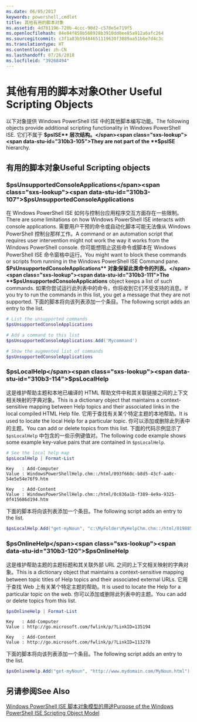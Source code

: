 ```yaml
---
ms.date: 06/05/2017
keywords: powershell,cmdlet
title: 其他有用的脚本对象
ms.assetid: 4d781196-720b-4ccc-90d2-c570e5e719f5
ms.openlocfilehash: 04e94f858b568928b3910dd0ee85a912a6afc264
ms.sourcegitcommit: c3f1a83b59484651119630f3089aa51b6e7d4c3c
ms.translationtype: HT
ms.contentlocale: zh-CN
ms.lasthandoff: 07/26/2018
ms.locfileid: "39268494"
---
```

# <a name="other-useful-scripting-objects"></a><span data-ttu-id="310b3-103">其他有用的脚本对象</span><span class="sxs-lookup"><span data-stu-id="310b3-103">Other Useful Scripting Objects</span></span>

<span data-ttu-id="310b3-104">以下对象提供 Windows PowerShell ISE 中的其他脚本编写功能。</span><span class="sxs-lookup"><span data-stu-id="310b3-104">The following objects provide additional scripting functionality in Windows PowerShell ISE.</span></span> <span data-ttu-id="310b3-105">它们不属于 **$psISE** 层次结构。</span><span class="sxs-lookup"><span data-stu-id="310b3-105">They are not part of the **$psISE** hierarchy.</span></span>

## <a name="useful-scripting-objects"></a><span data-ttu-id="310b3-106">有用的脚本对象</span><span class="sxs-lookup"><span data-stu-id="310b3-106">Useful Scripting objects</span></span>

### <a name="psunsupportedconsoleapplications"></a><span data-ttu-id="310b3-107">$psUnsupportedConsoleApplications</span><span class="sxs-lookup"><span data-stu-id="310b3-107">$psUnsupportedConsoleApplications</span></span>

<span data-ttu-id="310b3-108">在 Windows PowerShell ISE 如何与控制台应用程序交互方面存在一些限制。</span><span class="sxs-lookup"><span data-stu-id="310b3-108">There are some limitations on how Windows PowerShell ISE interacts with console applications.</span></span> <span data-ttu-id="310b3-109">需要用户干预的命令或自动化脚本可能无法像从 Windows PowerShell 控制台那样工作。</span><span class="sxs-lookup"><span data-stu-id="310b3-109">A command or an automation script that requires user intervention might not work the way it works from the Windows PowerShell console.</span></span> <span data-ttu-id="310b3-110">你可能想阻止这些命令或脚本在 Windows PowerShell ISE 命令窗格中运行。</span><span class="sxs-lookup"><span data-stu-id="310b3-110">You might want to block these commands or scripts from running in the Windows PowerShell ISE Command pane.</span></span> <span data-ttu-id="310b3-111">**$PsUnsupportedConsoleApplications** 对象保留此类命令的列表。</span><span class="sxs-lookup"><span data-stu-id="310b3-111">The **$psUnsupportedConsoleApplications** object keeps a list of such commands.</span></span> <span data-ttu-id="310b3-112">如果你尝试运行此列表中的命令，你将收到它们不受支持的消息。</span><span class="sxs-lookup"><span data-stu-id="310b3-112">If you try to run the commands in this list, you get a message that they are not supported.</span></span> <span data-ttu-id="310b3-113">下面的脚本将向该列表添加一个条目。</span><span class="sxs-lookup"><span data-stu-id="310b3-113">The following script adds an entry to the list.</span></span>

```powershell
# List the unsupported commands
$psUnsupportedConsoleApplications

# Add a command to this list
$psUnsupportedConsoleApplications.Add('Mycommand')

# Show the augmented list of commands
$psUnsupportedConsoleApplications
```

### <a name="pslocalhelp"></a><span data-ttu-id="310b3-114">$psLocalHelp</span><span class="sxs-lookup"><span data-stu-id="310b3-114">$psLocalHelp</span></span>

<span data-ttu-id="310b3-115">这是维护帮助主题和本地已编译的 HTML 帮助文件中和其关联链接之间的上下文相关映射的字典对象。</span><span class="sxs-lookup"><span data-stu-id="310b3-115">This is a dictionary object that maintains a context-sensitive mapping between Help topics and their associated links in the local compiled HTML Help file.</span></span> <span data-ttu-id="310b3-116">它用于查找有关某个特定主题的本地帮助。</span><span class="sxs-lookup"><span data-stu-id="310b3-116">It is used to locate the local Help for a particular topic.</span></span> <span data-ttu-id="310b3-117">你可以添加或删除此列表中的主题。</span><span class="sxs-lookup"><span data-stu-id="310b3-117">You can add or delete topics from this list.</span></span> <span data-ttu-id="310b3-118">下面的代码示例显示了 `$psLocalHelp` 中包含的一些示例键值对。</span><span class="sxs-lookup"><span data-stu-id="310b3-118">The following code example shows some example key-value pairs that are contained in `$psLocalHelp`.</span></span>

```powershell
# See the local help map
$psLocalHelp | Format-List
```

```output
Key   : Add-Computer
Value : WindowsPowerShellHelp.chm::/html/093f660c-b8d5-43cf-aa0c-54e5e54e76f9.htm

Key   : Add-Content
Value : WindowsPowerShellHelp.chm::/html/0c836a1b-f389-4e9a-9325-0f415686d194.htm
```

<span data-ttu-id="310b3-119">下面的脚本将向该列表添加一个条目。</span><span class="sxs-lookup"><span data-stu-id="310b3-119">The following script adds an entry to the list.</span></span>

```powershell
$psLocalHelp.Add("get-myNoun", "c:\MyFolder\MyHelpChm.chm::/html/0198854a-1298-57ae-aa0c-87b5e5a84712.htm")
```

### <a name="psonlinehelp"></a><span data-ttu-id="310b3-120">$psOnlineHelp</span><span class="sxs-lookup"><span data-stu-id="310b3-120">$psOnlineHelp</span></span>

<span data-ttu-id="310b3-121">这是维护帮助主题的主题标题和其关联外部 URL 之间的上下文相关映射的字典对象。</span><span class="sxs-lookup"><span data-stu-id="310b3-121">This is a dictionary object that maintains a context-sensitive mapping between topic titles of Help topics and their associated external URLs.</span></span> <span data-ttu-id="310b3-122">它用于查找 Web 上有关某个特定主题的帮助。</span><span class="sxs-lookup"><span data-stu-id="310b3-122">It is used to locate the Help for a particular topic on the web.</span></span> <span data-ttu-id="310b3-123">你可以添加或删除此列表中的主题。</span><span class="sxs-lookup"><span data-stu-id="310b3-123">You can add or delete topics from this list.</span></span>

```powershell
$psOnlineHelp | Format-List
```

```output
Key   : Add-Computer
Value : http://go.microsoft.com/fwlink/p/?LinkID=135194

Key   : Add-Content
Value : http://go.microsoft.com/fwlink/p/?LinkID=113278
```

<span data-ttu-id="310b3-124">下面的脚本将向该列表添加一个条目。</span><span class="sxs-lookup"><span data-stu-id="310b3-124">The following script adds an entry to the list.</span></span>

```powershell
$psOnlineHelp.Add("get-myNoun", "http://www.mydomain.com/MyNoun.html")
```

## <a name="see-also"></a><span data-ttu-id="310b3-125">另请参阅</span><span class="sxs-lookup"><span data-stu-id="310b3-125">See Also</span></span>

[<span data-ttu-id="310b3-126">Windows PowerShell ISE 脚本对象模型的用途</span><span class="sxs-lookup"><span data-stu-id="310b3-126">Purpose of the Windows PowerShell ISE Scripting Object Model</span></span>](../../core-powershell/ise/Purpose-of-the-Windows-PowerShell-ISE-Scripting-Object-Model.md)